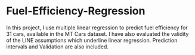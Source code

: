 # Fuel-Efficiency-Regression

In this project, I use multiple linear regression to predict fuel efficiency for 31 cars, available in the MT Cars dataset. I have also evaluated the validity of the LINE assumptions which underline linear regression. Prediction intervals and Validation are also included.
